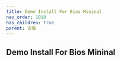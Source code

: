 ```yaml
---
title: Demo Install For Bios Mininal
nav_order: 1010
has_children: true
parent: 安裝
---
```



## Demo Install For Bios Mininal
